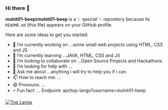 ### Hi there 👋


**mohit01-beep/mohit01-beep** is a ✨ _special_ ✨ repository because its `README.md` (this file) appears on your GitHub profile.

Here are some ideas to get you started:

- 🔭 I’m currently working on ...some small web projects using HTML, CSS and JS
- 🌱 I’m currently learning ...JAVA, HTML, CSS and JS
- 👯 I’m looking to collaborate on ...Open Source Projects and Hackathons
- 🤔 I’m looking for help with ...
- 💬 Ask me about ...anything i will try to help you if i can 
- 📫 How to reach me: ... 
- 😄 Pronouns: ...
- ⚡ Fun fact: ...
Endpoint: api/top-langs?username=mohit01-beep

[![Top Langs](https://github-readme-stats.vercel.app/api/top-langs/?username=mohit01-beep)](https://github.com/mohit01-beep/github-readme-stats)
